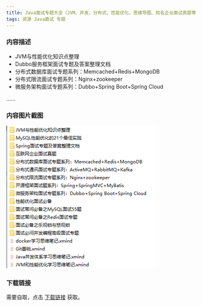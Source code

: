 ```yaml
---
title: Java面试专题大全（JVM、并发、分布式、性能优化、思维导图、知名企业面试真题等）
tags: 资源 Java面试 专题
---
```



### 内容描述

- JVM与性能优化知识点整理
- Dubbo服务框架面试专题及答案整理文档
- 分布式数据库面试专题系列：Memcached+Redis+MongoDB
- 分布式限流面试专题系列：Nginx+zookeeper
- 微服务架构面试专题系列：Dubbo+Spring Boot+Spring Cloud

......


### 内容图片截图

<img class="image image--xl" src="/assets/resource/java-interview/2021-01-15-res-java-interview-subject.png"/>


### 下载链接

需要自取，点击 [下载链接](https://pan.baidu.com/s/14bUyHEPKINb7Q4UV-zGFtA?pwd=xkh1) 获取。


<br/>

<br/>
